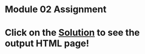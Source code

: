 

# Module 02 Assignment

# Click on the [Solution](https://siddartha19.github.io/Coursera-HTML-CSS-and-JavaScript-for-Web-Developers/Assignments/module-2/index.html) to see the output HTML page!

